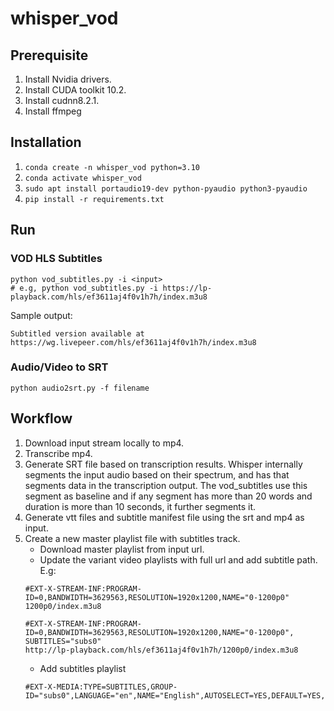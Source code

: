 # whisper_vod
## Prerequisite
1. Install Nvidia drivers.
2. Install CUDA toolkit 10.2.
3. Install cudnn8.2.1.
4. Install ffmpeg

## Installation
1. ```conda create -n whisper_vod python=3.10```
2. ```conda activate whisper_vod```
3. ```sudo apt install portaudio19-dev python-pyaudio python3-pyaudio```
4. ```pip install -r requirements.txt```

## Run
### VOD HLS Subtitles
```
python vod_subtitles.py -i <input>
# e.g, python vod_subtitles.py -i https://lp-playback.com/hls/ef3611aj4f0v1h7h/index.m3u8
```
Sample output:
```
Subtitled version available at https://wg.livepeer.com/hls/ef3611aj4f0v1h7h/index.m3u8
```
### Audio/Video to SRT
```
python audio2srt.py -f filename
```

## Workflow
1. Download input stream locally to mp4.
2. Transcribe mp4.
3. Generate SRT file based on transcription results. Whisper internally segments the input audio based on their spectrum, and has that segments data in the transcription output. The vod_subtitles use this segment as baseline and if any segment has more than 20 words and duration is more than 10 seconds, it further segments it.
4. Generate vtt files and subtitle manifest file using the srt and mp4 as input.
5. Create a new master playlist file with subtitles track.
    - Download master playlist from input url.
    - Update the variant video playlists with full url and add subtitle path. 
    E.g: 
    ```
    #EXT-X-STREAM-INF:PROGRAM-ID=0,BANDWIDTH=3629563,RESOLUTION=1920x1200,NAME="0-1200p0"
    1200p0/index.m3u8
    ```
    ```
    #EXT-X-STREAM-INF:PROGRAM-ID=0,BANDWIDTH=3629563,RESOLUTION=1920x1200,NAME="0-1200p0", SUBTITLES="subs0"
    http://lp-playback.com/hls/ef3611aj4f0v1h7h/1200p0/index.m3u8
    ```
    - Add subtitles playlist
    ```
    #EXT-X-MEDIA:TYPE=SUBTITLES,GROUP-ID="subs0",LANGUAGE="en",NAME="English",AUTOSELECT=YES,DEFAULT=YES,URI="https://wg.livepeer.com/subs/ef3611aj4f0v1h7h/index_vtt.m3u8"
    ```


